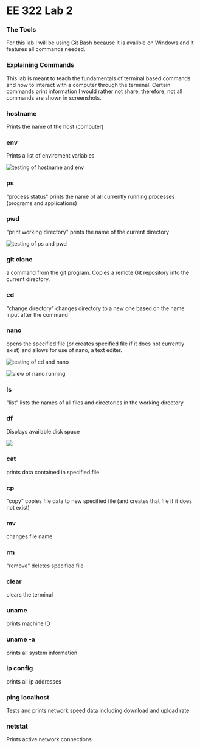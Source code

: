# EE 322 Lab 2

### The Tools
For this lab I will be using Git Bash because it is avalible on Windows and it features all commands needed.

### Explaining Commands
This lab is meant to teach the fundamentals of terminal based commands and how to interact with a computer through the terminal. Certain commands print information I would rather not share, therefore, not all commands are shown in screenshots.

### hostname
Prints the name of the host (computer)
### env
Prints a list of enviroment variables 

![testing of hostname and env](/EE322/Labs/Lab2/Lab2a.png)

### ps
"process status" prints the name of all currently running processes (programs and applications)

### pwd
"print working directory" prints the name of the current directory

![testing of ps and pwd](/EE322/Labs/Lab2/Lab2b.png)

### git clone
a command from the git program. Copies a remote Git repository into the current directory.

### cd
"change directory" changes directory to a new one based on the name input after the command

### nano
opens the specified file (or creates specified file if it does not currently exist) and allows for use of nano, a text editer.

![testing of cd and nano](/EE322/Labs/Lab2/Lab2c.png)

![view of nano running](/EE322/Labs/Lab2/Lab2d.png)

### ls 

"list" lists the names of all files and directories in the working directory

### df
Displays available disk space

![](/EE322/Labs/Lab2/Lab2e.png)


### cat
prints data contained in specified file

### cp
"copy" copies file data to new specified file (and creates that file if it does not exist)

### mv
changes file name

### rm
"remove" deletes specified file

### clear
clears the terminal

### uname

prints machine ID

### uname -a

prints all system information

### ip config

prints all ip addresses

### ping localhost

Tests and prints network speed data including download and upload rate

### netstat

Prints active network connections
